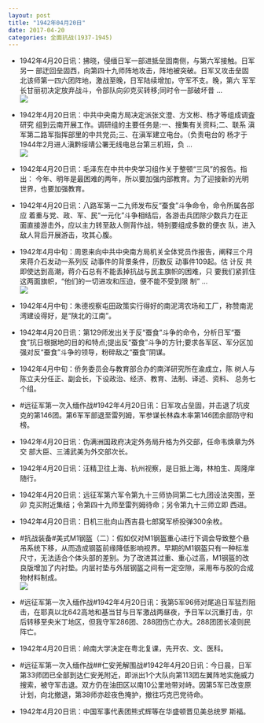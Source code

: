 ```yaml
---
layout: post
title: "1942年04月20日"
date: 2017-04-20
categories: 全面抗战(1937-1945)
---
```


<meta name="referrer" content="no-referrer" />

- 1942年4月20日讯：拂晓，侵缅日军一部进抵垒固南侧，与第六军接触。日军另一 部迂回垒固西，向第四十九师阵地攻击，阵地被突破。日军又攻击垒固 北该师第一四六团阵地，激战至晚，日军陆续增加，守军不支。晚，第六 军军长甘丽初决定放弃战斗，令部队向卯克买转移;同时令一部破坏昔 ... <br/><img src="https://wx4.sinaimg.cn/large/aca367d8ly1fethr55f35j20c80903yj.jpg" />

- 1942年4月20日讯：中共中央南方局决定派张文澄、方文彬、杨才等组成调査研究 组到云南开展工作。调研组的主要任务是:一、搜集有关资料;二、联系  滇军第二路军指挥部里的中共党员;三、在滇军建立电台。（负责电台的 杨才于1944年2月进人滇黔绥靖公署无线电总台第三机班，负 ... <br/><img src="https://wx3.sinaimg.cn/large/aca367d8ly1fetg0jsxq3j20c80ayaa7.jpg" />

- 1942年4月20日讯：毛泽东在中共中央学习组作关于整顿“三风”的报告。指出： 今年、明年是最困难的两年，所以要加强内部教育。为了迎接新的光明 世界，也要加强教育。 

- 1942年4月20日讯：八路军第一二九师发布反“蚕食”斗争命令，命令所属各部应 着重与党、政、军、民“一元化”斗争相结后，各游击兵团除少数兵力在正 面直接游击外，应以主力转至敌人侧背作战，特别要组成多数的便衣 队，进入敌人背后开展游击，攻其心腹。 

- 1942年4月中旬：周恩来向中共中央南方局机关全体党员作报告，阐释三个月 来蒋介石发动一系列反 动事件的背景条件，历数反 动事件109起。估 计反 共即使达到高潮，蒋介石总有不能丢掉抗战与民主旗帜的困难，只 要我们紧抓住这两面旗帜，“他们的一切进攻和压迫，便不能不受到限 制” ... <br/><img src="https://wx4.sinaimg.cn/large/aca367d8ly1fet92llyqwj20c809zdfw.jpg" />

- 1942年4月中旬：朱德视察屯田政策实行得好的南泥湾农场和工厂，称赞南泥 湾建设得好，是“陕北的江南”。 

- 1942年4月20日讯：第129师发出关于反“蚕食”斗争的命令，分析日军“蚕食”抗日根据地的目的和特点;提出反“蚕食”斗争的方针;要求各军区、军分区加强对反“蚕食”斗争的领导，粉碎敌之“蚕食”阴谋。 

- 1942年4月中旬：侨务委员会与教育部合办的南洋研究所在渝成立，陈 树人与陈立夫分任正、副会长，下设政治、经济、教育、法制、译述、资料、 总务七个组。 

- #远征军第一次入缅作战#1942年4月20日讯：日军攻占垒固，并击退了坑皮克的第146团。第6军军部退至雷列姆，军参谋长林森木率第146团余部防守和榜。 

- 1942年4月20日讯：伪满洲国政府决定外务局升格为外交部，任命韦焕章为外交 部大臣、三浦武美为外交部次长。 

- 1942年4月20日讯：汪精卫往上海、杭州视察，是日抵上海，林柏生、周隆庠随行。 

- 1942年4月20日讯：远征军第六军令第九十三师协同第二七九团设法突围，至卯 克买附近集结；令第四十九师至雷列姆待命；另令第九十三师立即 西进。 

- 1942年4月20日讯：日机三批向山西吉县七郎窝军桥投弹300余枚。 

- #抗战装备#美式M1钢盔（二）：假如仅对M1钢盔重心进行下调会导致整个悬吊系统下移，从而造成钢盔前缘降低影响视界。早期的M1钢盔只有一种标准尺寸，无法适合个体头部的差别。为了改进其过重、重心过高，M1钢盔的改良版增加了内衬垫。内层衬垫与外层钢盔之间有一定空隙，采用布与胶的合成物材料制成。 <br/><img src="https://wx2.sinaimg.cn/large/aca367d8ly1feswxai0ejj20dw0vm45l.jpg" />

- #远征军第一次入缅作战#1942年4月20日讯：我第5军96师对尾追日军猛烈阻击，在耶真以北642高地和基当甘与日军激战两昼夜，予日军以沉重打击，尔后转移至央米丁地区，但我守军286团、288团伤亡亦大。288团团长凌则民阵亡。 

- 1942年4月20日讯：岭南大学决定在粤北复课，先开农、文、医科。 

- #远征军第一次入缅作战##仁安羌解围战#1942年4月20日讯：今日晨，日军第33师团已全部到达仁安羌附近，即派出1个大队向第113团左翼阵地实施威力搜索，被守军击退。双方仍在油田区以南10公里地带对峙。因第5军已改变原计划，向北撤退，第38师亦趁夜色掩护，撤往巧克巴党待命。 

- 1942年4月20日讯：中国军事代表团熊式辉等在华盛顿晋见美总统罗 斯福。 

